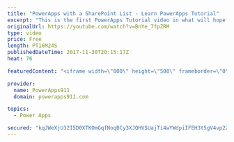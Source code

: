 ```yaml
---
title: "PowerApps with a SharePoint List - Learn PowerApps Tutorial"
excerpt: "This is the first PowerApps Tutorial video in what will hopefully become a regular series of how to do things in PowerApps. Here we will walk through creating your first PowerApps App using SharePoint data, we will also make a few quick customizations to get you pointed in the right direction. This will"
originalUrl: https://youtube.com/watch?v=BnYe_7fpZRM
type: video
price: Free
length: PT16M24S
publishedDateTime: 2017-11-30T20:15:17Z
heat: 76

featuredContent: "<iframe width=\"800\" height=\"500\" frameborder=\"0\" src=\"https://www.youtube.com/embed/BnYe_7fpZRM\" allow=\"accelerometer; autoplay; encrypted-media; gyroscope; picture-in-picture\" allowfullscreen></iframe>"

provider:
  name: PowerApps911
  domain: powerapps911.com

topics:
  - Power Apps

secured: "kqJWeXjU32I5D0XTKOmGqfNoqBCy3XJQHVSUajTi4wYWdpiIFEH3t5gV4vp2ZGez+DVQwdXC1rw7RFpAYLaM3s06ZmYEhsBfefpEcrec5ofYHVEGygvZF0VuwTa5qJEaJhKRv0sKJO47ibsbIkq7e/W9zz6fGC4f9zY8FL0murcsu39cMI7YTjtG1aN/NqBQsLpSbqejLOPXF3+VzoeSLNx36gojaImph7oXNdSdG7+kyqs9GYRi8MuUJO9Ytnor/5X3JSjdgTuXnrgtdmZ7DokO9AnsQVFhRUXqyMGy6NqtQcCjckR2VHFBxRAV7Bv8SAtMcXohHawc9Fa5nYb3FHXim3GNjJ6b+WQbu2Ro1iED9xmbhZQV5YmerRmyZ/jkwxfnfdKbqMt1j+rnMxfYSw==;bnHms8AuE0pLzbFZA3OPeA=="
---
```


